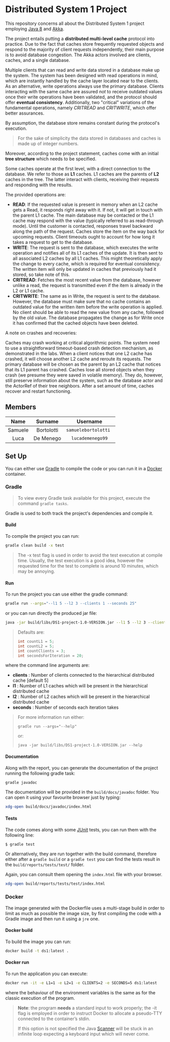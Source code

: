 # Distributed System 1 Project

This repository concerns all about the Distributed System 1 project employing [Java 8](https://www.oracle.com/java/technologies/java8.html) and [Akka](https://akka.io/).

The project entails putting a **distributed multi-level cache** protocol into practice.
Due to the fact that caches store frequently requested objects and respond to the majority of client requests independently, their main purpose is to avoid database congestion.
The Akka actors involved are clients, caches, and a single database.

Multiple clients that can read and write data stored in a database make up the system.
The system has been designed with read operations in mind, which are instantly handled by the cache layer located near to the clients.
As an alternative, write operations always use the primary database. Clients interacting with the same cache are assured _not_ to receive outdated values once their write operations have been validated, 
and the protocol should offer **eventual consistency**.
Additionally, two "critical" variations of the fundamental operations, namely _CRITREAD_ and _CRITWRITE_, which offer better assurances.

By assumption, the database store remains constant during the protocol's execution.
> For the sake of simplicity the data stored in databases and caches is made up of integer numbers.

Moreover, according to the project statement, caches come with an initial **tree structure** which needs to be specified.

Some caches operate at the first level, with a direct connection to the database. We refer to those as **L1** caches. 
L1 caches are the parents of **L2** caches in the tree. The latter interact with clients, receiving their requests and responding with the results.

The provided operations are:

- **READ**: If the requested value is present in memory when an L2 cache gets a Read, it responds right away with it.
If not, it will get in touch with the parent L1 cache.
The main database may be contacted or the L1 cache may respond with the value (typically referred to as read-through mode).
Until the customer is contacted, responses travel backward along the path of the request.
Caches store the item on the way back for upcoming requests.
Client timeouts ought to account for how long it takes a request to get to the database.
- **WRITE**: The request is sent to the database, which executes the write operation and notifies all of its L1 caches of the update.
It is then sent to all associated L2 caches by all L1 caches.
This might theoretically apply the change to every cache, which is required for eventual consistency.
The written item will only be updated in caches that previously had it stored, so take note of this.
- **CRITREAD**: Fetches the most recent value from the database, however unlike a read, the request is transmitted even if the item is already in the L2 or L1 cache.
- **CRITWRITE**: The same as in Write, the request is sent to the database.
However, the database must make sure that no cache contains an outdated value for the written item before the write operation is applied.
No client should be able to read the new value from any cache, followed by the old value.
The database propagates the change as for Write once it has confirmed that the cached objects have been deleted.

A note on crashes and recoveries:

Caches may crash working at critical algorithmic points.
The system need to use a straightforward timeout-based crash detection mechanism, as demonstrated in the labs.
When a client notices that one L2 cache has crashed, it will choose another L2 cache and reroute its requests.
The primary database will be chosen as the parent by an L2 cache that notices that its L1 parent has crashed.
Caches lose all stored objects when they crash (we presume they were saved in volatile memory).
They do, however, still preserve information about the system, such as the database actor and the ActorRef of their tree neighbors.
After a set amount of time, caches recover and restart functioning.

## Members

|  Name    |  Surname   |     Username        |
| :------: | :--------: | :-----------------: |
| Samuele  | Bortolotti | `samuelebortolotti `|
| Luca     | De Menego  | `lucademenego99`    |

## Set Up

You can either use [Gradle](https://gradle.org/) to compile the code or you can run it in a [Docker](https://www.docker.com/) container.

### Gradle

> To view every Gradle task available for this project, execute the command `gradle tasks`.

Gradle is used to both track the project's dependencies and compile it.

#### Build

To compile the project you can run:

```bash
gradle clean build -x test
```

> The -x test flag is used in order to avoid the test execution at compile time.
> Usually, the test execution is a good idea, however the requested time for the test to complete is around 10 minutes, 
> which may be annoying.

#### Run

To run the project you can use either the gradle command:

```bash
gradle run --args="--l1 5 --l2 3 --clients 1 --seconds 25"
```

or you can run directly the produced jar file:

```bash
java -jar build/libs/DS1-project-1.0-VERSION.jar --l1 5 --l2 3 --clients 1 --seconds 25
```

> Defaults are:
> ```java
> int countL1 = 5;
> int countL2 = 5;
> int countClients = 3;
> int secondsForIteration = 20;
> ```

where the command line arguments are:

- **clients** <Number of clients>: Number of clients connected to the hierarchical distributed cache [default 5]
- **l1** <Number of l1 caches>: Number of L1 caches which will be present in the hierarchical distributed cache
- **l2** <Number of l2 caches>: Number of L2 caches which will be present in the hierarchical distributed cache
- **seconds** <Number of seconds per iteration>: Number of seconds each iteration takes

> For more information run either:
> 
> `gradle run --args="--help"`
> 
> or:
> 
> `java -jar build/libs/DS1-project-1.0-VERSION.jar --help`

#### Documentation

Along with the report, you can generate the documentation of the project running the following gradle task:

```bash
gradle javadoc
```

The documentation will be provided in the `build/docs/javadoc` folder.
You can open it using your favourite browser just by typing:

```bash
xdg-open build/docs/javadoc/index.html
```

#### Tests

The code comes along with some [JUnit](https://junit.org/junit5/docs/current/user-guide/) tests, you can run them with the following line:

```bash
$ gradle test
```

Or alternatively, they are run together with the build command, therefore either after a `gradle build` or a `gradle test` you can find the tests result in the `build/reports/tests/test/` folder.

Again, you can consult them opening the `index.html` file with your browser.

```bash
xdg-open build/reports/tests/test/index.html 
```

### Docker

The image generated with the Dockerfile uses a multi-stage build in order to limit as much as possible the image size, by first compiling the code with a Gradle image and then run it using a `jre` one.

#### Docker build

To build the image you can run:

```bash
docker build -t ds1:latest .
```

#### Docker run

To run the application you can execute:

```bash
docker run -it -e L1=1 -e L2=1 -e CLIENTS=2 -e SECONDS=5 ds1:latest
```

where the behaviour of the environment variables is the same as for the classic execution of the program.

> **Note**: the program **needs** a standard input to work properly; the -it flag is employed 
> in order to instruct Docker to allocate a pseudo-TTY connected to the container’s stdin.
> 
> If this option is not specified the Java [Scanner](https://docs.oracle.com/javase/7/docs/api/java/util/Scanner.html) will be stuck in an infinite loop
> expecting a keyboard input which will never come.